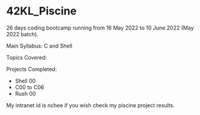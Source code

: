 ﻿# 42KL_Piscine

26 days coding bootcamp running from 16 May 2022 to 10 June 2022 (May 2022 batch).

Main Syllabus: C and Shell

Topics Covered:


Projects Completed:
- Shell 00 
- C00 to C06
- Rush 00

My intranet id is nchee if you wish check my piscine project results.

